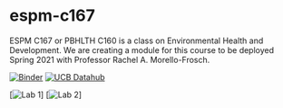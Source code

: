 # espm-c167

ESPM C167 or PBHLTH C160 is a class on Environmental Health and Development. We are creating a module for this course to be deployed Spring 2021 with Professor Rachel A. Morello-Frosch.


[![Binder](https://mybinder.org/badge.svg)](https://mybinder.org/v2/gh/ds-modules/espm-167/master)
[![UCB Datahub](https://img.shields.io/badge/Launch-UCB%20Datahub-blue.svg)](https://datahub.berkeley.edu/hub/user-redirect/git-pull?repo=https%3A%2F%2Fgithub.com%2Fds-modules%2Fespm-c167&urlpath=tree%2Fespm-c167%2F&branch=master)


[![Lab 1](https://datahub.berkeley.edu/hub/user-redirect/git-pull?repo=https%3A%2F%2Fgithub.com%2Fds-modules%2Fespm-c167&urlpath=tree%2Fespm-c167%2FLab1%2FESPM_167_Lab1.ipynb&branch=master)]
[![Lab 2](https://datahub.berkeley.edu/hub/user-redirect/git-pull?repo=https%3A%2F%2Fgithub.com%2Fds-modules%2Fespm-c167&urlpath=tree%2Fespm-c167%2FLab2%2FTree_Canopy_Notebook_2.ipynb&branch=master)]
